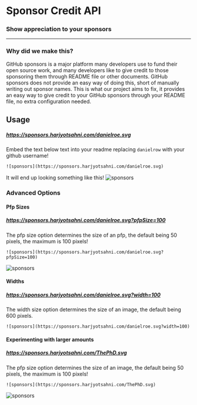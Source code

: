 # Sponsor Credit API

### Show appreciation to your sponsors
---
### Why did we make this?

GitHub sponsors is a major platform many developers use to fund their open source work, and many developers like to give credit to those sponsoring them through README file or other documents. GitHub sponsors does not provide an easy way of doing this, short of manually writing out sponsor names. This is what our project aims to fix, it provides an easy way to give credit to your GitHub sponsors through your README file, no extra configuration needed.



## Usage
##### https://sponsors.harjyotsahni.com/danielroe.svg
Embed the text below text into your readme replacing `danielrow` with your github username!
```html
![sponsors](https://sponsors.harjyotsahni.com/danielroe.svg)
````
It will end up looking something like this!
![sponsors](https://sponsors.harjyotsahni.com/danielroe.svg?)

### Advanced Options
#### Pfp Sizes
##### https://sponsors.harjyotsahni.com/danielroe.svg?pfpSize=100
The pfp size option determines the size of an pfp, the default being 50 pixels, the maximum is 100 pixels!
```
![sponsors](https://sponsors.harjyotsahni.com/danielroe.svg?pfpSize=100)
```

![sponsors](https://sponsors.harjyotsahni.com/danielroe.svg?pfpSize=100)
#### Widths
##### https://sponsors.harjyotsahni.com/danielroe.svg?width=100
The width size option determines the size of an image, the default being 600 pixels.
```
![sponsors](https://sponsors.harjyotsahni.com/danielroe.svg?width=100)
```
#### Experimenting with larger amounts
##### https://sponsors.harjyotsahni.com/ThePhD.svg
The pfp size option determines the size of an image, the default being 50 pixels, the maximum is 100 pixels!
```
![sponsors](https://sponsors.harjyotsahni.com/ThePhD.svg)
```
![sponsors](https://sponsors.harjyotsahni.com/ThePhD.svg)
